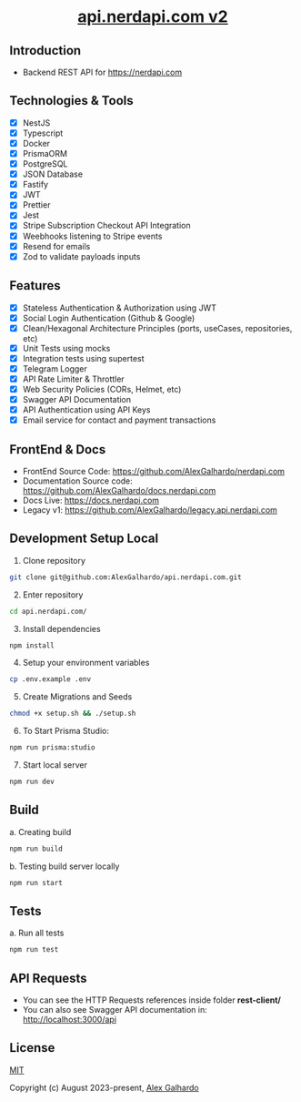 <div align="center">
	<h1 align="center"><a href="https://api.nerdapi.com/" target="_blank">api.nerdapi.com v2</a></h1>
</div>

## Introduction

- Backend REST API for <https://nerdapi.com>

## Technologies & Tools
- [x] NestJS
- [x] Typescript
- [x] Docker
- [x] PrismaORM
- [x] PostgreSQL
- [x] JSON Database
- [x] Fastify
- [x] JWT
- [x] Prettier
- [x] Jest
- [x] Stripe Subscription Checkout API Integration
- [x] Weebhooks listening to Stripe events
- [x] Resend for emails
- [x] Zod to validate payloads inputs

## Features
- [x] Stateless Authentication & Authorization using JWT
- [x] Social Login Authentication (Github & Google)
- [x] Clean/Hexagonal Architecture Principles (ports, useCases, repositories, etc)
- [x] Unit Tests using mocks
- [x] Integration tests using supertest
- [x] Telegram Logger
- [x] API Rate Limiter & Throttler
- [x] Web Security Policies (CORs, Helmet, etc)
- [x] Swagger API Documentation
- [x] API Authentication using API Keys
- [x] Email service for contact and payment transactions

## FrontEnd & Docs
- FrontEnd Source Code: <https://github.com/AlexGalhardo/nerdapi.com>
- Documentation Source code: <https://github.com/AlexGalhardo/docs.nerdapi.com>
- Docs Live: <https://docs.nerdapi.com>
- Legacy v1: <https://github.com/AlexGalhardo/legacy.api.nerdapi.com>

## Development Setup Local

1. Clone repository
```bash
git clone git@github.com:AlexGalhardo/api.nerdapi.com.git
```

2. Enter repository
```bash
cd api.nerdapi.com/
```

3. Install dependencies
```bash
npm install
```

4. Setup your environment variables
```bash
cp .env.example .env
```

5. Create Migrations and Seeds
```bash
chmod +x setup.sh && ./setup.sh
```

6. To Start Prisma Studio:
```bash
npm run prisma:studio
```

7. Start local server
```bash
npm run dev
```

## Build
a. Creating build
```bash
npm run build
```

b. Testing build server locally
```bash
npm run start
```

## Tests

a. Run all tests
```bash
npm run test
```

## API Requests

- You can see the HTTP Requests references inside folder **rest-client/**
- You can also see Swagger API documentation in: <http://localhost:3000/api>

## License

[MIT](http://opensource.org/licenses/MIT)

Copyright (c) August 2023-present, [Alex Galhardo](https://github.com/AlexGalhardo)
